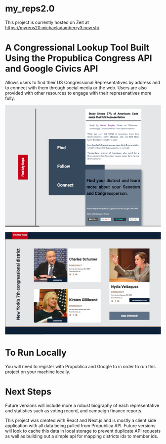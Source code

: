 # my_reps2.0
This project is currently hosted on Zeit at https://myreps20.michaeladamberry3.now.sh/

# A Congressional Lookup Tool Built Using the Propublica Congress API and Google Civics API

Allows users to find their US Congressional Representatives by address and to connect with them through social media or the web. 
Users are also provided with other resources to engage with their represenatives more fully. 

![home component](https://github.com/MichaelAdamBerry/my_reps2.0/blob/master/readme-img/desktop-home-view.png)

![home component](https://github.com/MichaelAdamBerry/my_reps2.0/blob/master/readme-img/desktop-rep-view.png)

# To Run Locally

You will need to register with Propublica and Google to in order to run this project on your machine locally.

# Next Steps

Future versions will include more a robust biography of each representative and statistics such as voting record, and campaign finance reports.

This project was created with React and Next.js and is mostly a client side application with all data being pulled from Propublica API.
Future versions will look to cache this data in local storage to prevent duplicate API requests as well as building out a simple api for mapping districts ids to member ids. 
